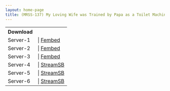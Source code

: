 ```yaml
---
layout: home-page
title: (MRSS-137) My Loving Wife was Trained by Papa as a Toilet Machine – Amiri Saito
---
```


<table><tbody>
<tr>
<th>Download</th>
</tr>
<tr>
<td>Server-1</td>
<td>| <a href="https://watchjavnow.xyz/f/2lqmxs2mxzr0ne0" target="_blank">Fembed</a></td>
</tr>
<tr>
<td>Server-2</td>
<td>| <a href="https://mycloudzz.com/f/1jyqzcj7780jjxr" target="_blank">Fembed</a></td>
</tr>
<tr>
<td>Server-3</td>
<td>| <a href="https://javhdfree.icu/f/mr3e4s5gq4j6k3w" target="_blank">Fembed</a></td>
</tr>
<tr>
<td>Server-4</td>
<td>| <a href="https://javside.com/d/3jzr5vq1wlmh.html" target="_blank">StreamSB</a></td>
</tr>
<tr>
<td>Server-5</td>
<td>| <a href="https://streamsb.net/d/lh3u2742erza.html" target="_blank">StreamSB</a></td>
</tr>
<tr>
<td>Server-6</td>
<td>| <a href="https://sbthe.com/d/ktpn6lev9ah2.html" target="_blank">StreamSB</a></td>
</tr>
</tbody></table>
